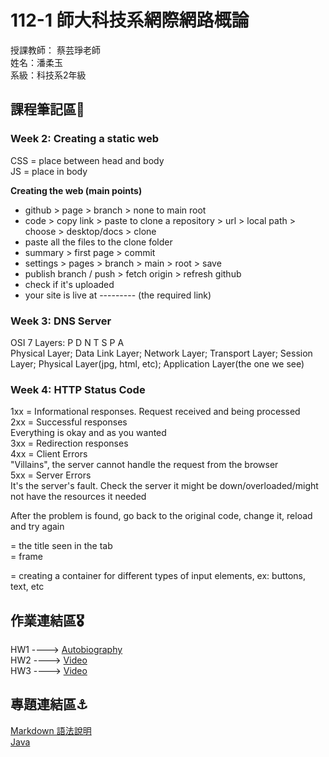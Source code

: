 # 112-1 師大科技系網際網路概論

授課教師： 蔡芸琤老師  
姓名：潘柔玉  
系級：科技系2年級  

## 課程筆記區🧳
### Week 2: Creating a static web
CSS = place between head and body  
JS = place in body  

__Creating the web (main points)__  
- github > page > branch > none to main root
- code > copy link > paste to clone a repository  > url  > local path > choose > desktop/docs > clone  
- paste all the files to the clone folder
- summary > first page > commit
- settings > pages > branch > main > root > save  
- publish branch / push > fetch origin > refresh github
- check if it's uploaded
- your site is live at --------- (the required link)

### Week 3: DNS Server
OSI 7 Layers: P D N T S P A  
Physical Layer; Data Link Layer; Network Layer; Transport Layer; Session Layer; Physical Layer(jpg, html, etc); Application Layer(the one we see)  

### Week 4: HTTP Status Code
1xx = Informational responses. 
Request received and being processed  
2xx = Successful responses  
Everything is okay and as you wanted  
3xx = Redirection responses  
4xx = Client Errors  
"Villains", the server cannot handle the request from the browser  
5xx = Server Errors  
It's the server's fault. Check the server it might be down/overloaded/might not have the resources it needed  

After the problem is found, go back to the original code, change it, reload and try again  

<title> </title> = the title seen in the tab  
<div> = frame  
<form> </form> = creating a container for different types of input elements, ex: buttons, text, etc  

## 作業連結區🎖️
HW1 ----> [Autobiography](https://velisca.github.io/get-to-know-me/)  
HW2 ----> [Video](https://youtu.be/OI2uZrDEwLY)  
HW3 ----> [Video]()

## 專題連結區⚓️
[Markdown 語法說明](https://www.markdownguide.org/basic-syntax/)  
[Java](https://github.com/sahandghavidel/HTML-CSS-JavaScript-projects-for-beginners/tree/main/projects)
